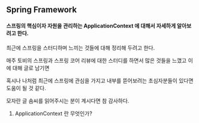 ## Spring Framework

#### 스프링의 핵심이자 자원을 관리하는 ApplicationContext 에 대해서 자세하게 알아보려고 한다.

최근에 스프링을 스터디하며 느끼는 것들에 대해 정리해 두려고 한다.

매주 토비의 스프링과 스프링 코어 리뷰에 대한 스터디를 하면서 많은 것들을 느꼈고 이에 대해 글로 남기면 

혹시나 나처럼 최근에 스프링에 관심을 가지고 내부를 뜯어보려는 초심자분들이 있다면 도움이 될 것 같다.

모자란 글 솜씨를 읽어주시는 분이 계시다면 참 감사하다.

1. ApplicationContext 란 무엇인가?




  

